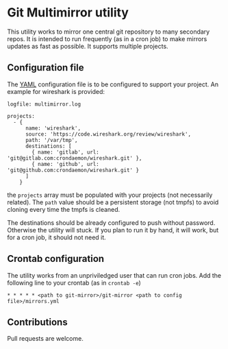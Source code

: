 # Git Multimirror utility

This utility works to mirror one central git repository to many secondary repos. It is intended to run frequently (as in a cron job) to make mirrors updates as fast as possible. It supports multiple projects.

## Configuration file

The [YAML](http://yaml.org/) configuration file is to be configured to support your project. An example for wireshark is provided:

```
logfile: multimirror.log

projects:
  - { 
      name: 'wireshark',
      source: 'https://code.wireshark.org/review/wireshark',
      path: '/var/tmp',
      destinations: [
        { name: 'gitlab', url: 'git@gitlab.com:crondaemon/wireshark.git' },
        { name: 'github', url: 'git@github.com:crondaemon/wireshark.git' }
      ]
    }
```

the `projects` array must be populated with your projects (not necessarily related). The `path` value should be a persistent storage (not tmpfs) to avoid cloning every time the tmpfs is cleaned.

The destinations should be already configured to push without password. Otherwise the utility will stuck. If you plan to run it by hand, it will work, but for a cron job, it should not need it.

## Crontab configuration

The utility works from an unpriviledged user that can run cron jobs. Add the following line to your crontab (as in `crontab -e`)

```
* * * * * <path to git-mirror>/git-mirror <path to config file>/mirrors.yml
```

## Contributions

Pull requests are welcome.
